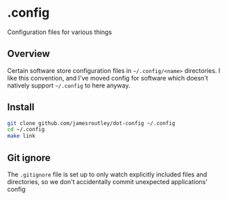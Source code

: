 # .config

Configuration files for various things

## Overview

Certain software store configuration files in `~/.config/<name>` directories.  I like this convention, and I've moved config for software which doesn't natively support `~/.config` to here anyway.

## Install

```sh
git clone github.com/jamesroutley/dot-config ~/.config
cd ~/.config
make link
```

## Git ignore

The `.gitignore` file is set up to only watch explicitly included files and directories, so we don't accidentally commit unexpected applications' config
